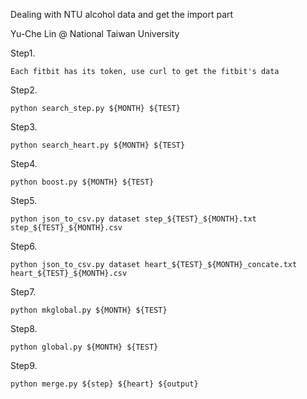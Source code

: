 Dealing with NTU alcohol data and get the import part

Yu-Che Lin @ National Taiwan University

Step1.

    Each fitbit has its token, use curl to get the fitbit's data
    
Step2.

    python search_step.py ${MONTH} ${TEST}  
    
Step3.

    python search_heart.py ${MONTH} ${TEST}
    
Step4.

    python boost.py ${MONTH} ${TEST}
    
Step5.

    python json_to_csv.py dataset step_${TEST}_${MONTH}.txt step_${TEST}_${MONTH}.csv 
    
Step6.
    
    python json_to_csv.py dataset heart_${TEST}_${MONTH}_concate.txt heart_${TEST}_${MONTH}.csv
    
Step7.

    python mkglobal.py ${MONTH} ${TEST}
    
Step8. 

    python global.py ${MONTH} ${TEST}
    
Step9.

    python merge.py ${step} ${heart} ${output}
